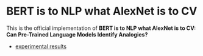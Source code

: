 # BERT is to NLP what AlexNet is to CV
This is the official implementation of **BERT is to NLP what AlexNet is to CV: Can Pre-Trained Language Models Identify Analogies?**
- [experimental results](https://github.com/asahi417/alm/releases/download/0.0.0/experiments_results.tar.gz)